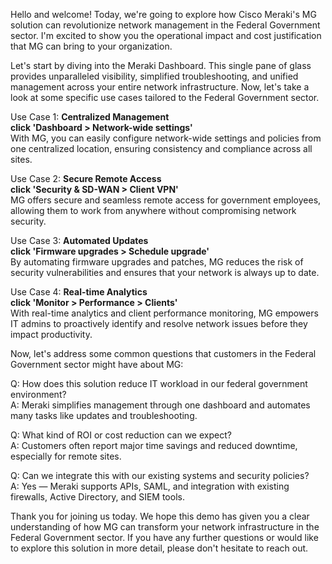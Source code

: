 Hello and welcome! Today, we're going to explore how Cisco Meraki's MG solution can revolutionize network management in the Federal Government sector. I'm excited to show you the operational impact and cost justification that MG can bring to your organization.

Let's start by diving into the Meraki Dashboard. This single pane of glass provides unparalleled visibility, simplified troubleshooting, and unified management across your entire network infrastructure. Now, let's take a look at some specific use cases tailored to the Federal Government sector.

Use Case 1: **Centralized Management**  
**click 'Dashboard > Network-wide settings'**  
With MG, you can easily configure network-wide settings and policies from one centralized location, ensuring consistency and compliance across all sites.

Use Case 2: **Secure Remote Access**  
**click 'Security & SD-WAN > Client VPN'**  
MG offers secure and seamless remote access for government employees, allowing them to work from anywhere without compromising network security.

Use Case 3: **Automated Updates**  
**click 'Firmware upgrades > Schedule upgrade'**  
By automating firmware upgrades and patches, MG reduces the risk of security vulnerabilities and ensures that your network is always up to date.

Use Case 4: **Real-time Analytics**  
**click 'Monitor > Performance > Clients'**  
With real-time analytics and client performance monitoring, MG empowers IT admins to proactively identify and resolve network issues before they impact productivity.

Now, let's address some common questions that customers in the Federal Government sector might have about MG:

Q: How does this solution reduce IT workload in our federal government environment?  
A: Meraki simplifies management through one dashboard and automates many tasks like updates and troubleshooting.

Q: What kind of ROI or cost reduction can we expect?  
A: Customers often report major time savings and reduced downtime, especially for remote sites.

Q: Can we integrate this with our existing systems and security policies?  
A: Yes — Meraki supports APIs, SAML, and integration with existing firewalls, Active Directory, and SIEM tools.

Thank you for joining us today. We hope this demo has given you a clear understanding of how MG can transform your network infrastructure in the Federal Government sector. If you have any further questions or would like to explore this solution in more detail, please don't hesitate to reach out.